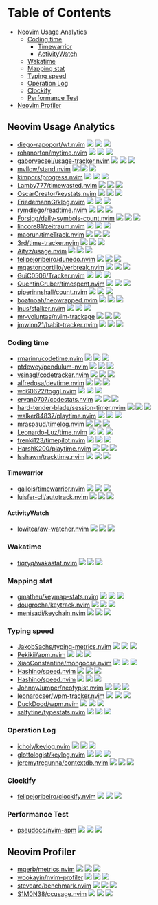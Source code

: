 # Table of Contents

<!-- toc -->

- [Neovim Usage Analytics](#neovim-usage-analytics)
  - [Coding time](#coding-time)
    - [Timewarrior](#timewarrior)
    - [ActivityWatch](#activitywatch)
  - [Wakatime](#wakatime)
  - [Mapping stat](#mapping-stat)
  - [Typing speed](#typing-speed)
  - [Operation Log](#operation-log)
  - [Clockify](#clockify)
  - [Performance Test](#performance-test)
- [Neovim Profiler](#neovim-profiler)

<!-- tocstop -->

## Neovim Usage Analytics

- [diego-rapoport/wt.nvim](https://github.com/diego-rapoport/wt.nvim) ![](https://img.shields.io/github/stars/diego-rapoport/wt.nvim) ![](https://img.shields.io/github/last-commit/diego-rapoport/wt.nvim) ![](https://img.shields.io/github/commit-activity/y/diego-rapoport/wt.nvim)
- [rohanorton/mytime.nvim](https://github.com/rohanorton/mytime.nvim) ![](https://img.shields.io/github/stars/rohanorton/mytime.nvim) ![](https://img.shields.io/github/last-commit/rohanorton/mytime.nvim) ![](https://img.shields.io/github/commit-activity/y/rohanorton/mytime.nvim)
- [gaborvecsei/usage-tracker.nvim](https://github.com/gaborvecsei/usage-tracker.nvim) ![](https://img.shields.io/github/stars/gaborvecsei/usage-tracker.nvim) ![](https://img.shields.io/github/last-commit/gaborvecsei/usage-tracker.nvim) ![](https://img.shields.io/github/commit-activity/y/gaborvecsei/usage-tracker.nvim)
- [mvllow/stand.nvim](https://github.com/mvllow/stand.nvim) ![](https://img.shields.io/github/stars/mvllow/stand.nvim) ![](https://img.shields.io/github/last-commit/mvllow/stand.nvim) ![](https://img.shields.io/github/commit-activity/y/mvllow/stand.nvim)
- [kimpors/progress.nvim](https://github.com/kimpors/progress.nvim) ![](https://img.shields.io/github/stars/kimpors/progress.nvim) ![](https://img.shields.io/github/last-commit/kimpors/progress.nvim) ![](https://img.shields.io/github/commit-activity/y/kimpors/progress.nvim)
- [Lamby777/timewasted.nvim](https://github.com/Lamby777/timewasted.nvim) ![](https://img.shields.io/github/stars/Lamby777/timewasted.nvim) ![](https://img.shields.io/github/last-commit/Lamby777/timewasted.nvim) ![](https://img.shields.io/github/commit-activity/y/Lamby777/timewasted.nvim)
- [OscarCreator/keystats.nvim](https://github.com/OscarCreator/keystats.nvim) ![](https://img.shields.io/github/stars/OscarCreator/keystats.nvim) ![](https://img.shields.io/github/last-commit/OscarCreator/keystats.nvim) ![](https://img.shields.io/github/commit-activity/y/OscarCreator/keystats.nvim)
- [FriedemannG/klog.nvim](https://github.com/FriedemannG/klog.nvim) ![](https://img.shields.io/github/stars/FriedemannG/klog.nvim) ![](https://img.shields.io/github/last-commit/FriedemannG/klog.nvim) ![](https://img.shields.io/github/commit-activity/y/FriedemannG/klog.nvim)
- [rymdlego/readtime.nvim](https://github.com/rymdlego/readtime.nvim) ![](https://img.shields.io/github/stars/rymdlego/readtime.nvim) ![](https://img.shields.io/github/last-commit/rymdlego/readtime.nvim) ![](https://img.shields.io/github/commit-activity/y/rymdlego/readtime.nvim)
- [Forsigg/daily-symbols-count.nvim](https://github.com/Forsigg/daily-symbols-count.nvim) ![](https://img.shields.io/github/stars/Forsigg/daily-symbols-count.nvim) ![](https://img.shields.io/github/last-commit/Forsigg/daily-symbols-count.nvim) ![](https://img.shields.io/github/commit-activity/y/Forsigg/daily-symbols-count.nvim)
- [lincore81/zeitraum.nvim](https://github.com/lincore81/zeitraum.nvim) ![](https://img.shields.io/github/stars/lincore81/zeitraum.nvim) ![](https://img.shields.io/github/last-commit/lincore81/zeitraum.nvim) ![](https://img.shields.io/github/commit-activity/y/lincore81/zeitraum.nvim)
- [maorun/timeTrack.nvim](https://github.com/maorun/timeTrack.nvim) ![](https://img.shields.io/github/stars/maorun/timeTrack.nvim) ![](https://img.shields.io/github/last-commit/maorun/timeTrack.nvim) ![](https://img.shields.io/github/commit-activity/y/maorun/timeTrack.nvim)
- [3rd/time-tracker.nvim](https://github.com/3rd/time-tracker.nvim) ![](https://img.shields.io/github/stars/3rd/time-tracker.nvim) ![](https://img.shields.io/github/last-commit/3rd/time-tracker.nvim) ![](https://img.shields.io/github/commit-activity/y/3rd/time-tracker.nvim)
- [Aityz/usage.nvim](https://github.com/Aityz/usage.nvim) ![](https://img.shields.io/github/stars/Aityz/usage.nvim) ![](https://img.shields.io/github/last-commit/Aityz/usage.nvim) ![](https://img.shields.io/github/commit-activity/y/Aityz/usage.nvim)
- [felipejoribeiro/dunedo.nvim](https://github.com/felipejoribeiro/dunedo.nvim) ![](https://img.shields.io/github/stars/felipejoribeiro/dunedo.nvim) ![](https://img.shields.io/github/last-commit/felipejoribeiro/dunedo.nvim) ![](https://img.shields.io/github/commit-activity/y/felipejoribeiro/dunedo.nvim)
- [mgastonportillo/yerbreak.nvim](https://github.com/mgastonportillo/yerbreak.nvim) ![](https://img.shields.io/github/stars/mgastonportillo/yerbreak.nvim) ![](https://img.shields.io/github/last-commit/mgastonportillo/yerbreak.nvim) ![](https://img.shields.io/github/commit-activity/y/mgastonportillo/yerbreak.nvim)
- [GuiC0506/Tracker.nvim](https://github.com/GuiC0506/Tracker.nvim) ![](https://img.shields.io/github/stars/GuiC0506/Tracker.nvim) ![](https://img.shields.io/github/last-commit/GuiC0506/Tracker.nvim) ![](https://img.shields.io/github/commit-activity/y/GuiC0506/Tracker.nvim)
- [QuentinGruber/timespent.nvim](https://github.com/QuentinGruber/timespent.nvim) ![](https://img.shields.io/github/stars/QuentinGruber/timespent.nvim) ![](https://img.shields.io/github/last-commit/QuentinGruber/timespent.nvim) ![](https://img.shields.io/github/commit-activity/y/QuentinGruber/timespent.nvim)
- [piperinnshall/count.nvim](https://github.com/piperinnshall/count.nvim) ![](https://img.shields.io/github/stars/piperinnshall/count.nvim) ![](https://img.shields.io/github/last-commit/piperinnshall/count.nvim) ![](https://img.shields.io/github/commit-activity/y/piperinnshall/count.nvim)
- [boatnoah/neowrapped.nvim](https://github.com/boatnoah/neowrapped.nvim) ![](https://img.shields.io/github/stars/boatnoah/neowrapped.nvim) ![](https://img.shields.io/github/last-commit/boatnoah/neowrapped.nvim) ![](https://img.shields.io/github/commit-activity/y/boatnoah/neowrapped.nvim)
- [lnus/stalker.nvim](https://github.com/lnus/stalker.nvim) ![](https://img.shields.io/github/stars/lnus/stalker.nvim) ![](https://img.shields.io/github/last-commit/lnus/stalker.nvim) ![](https://img.shields.io/github/commit-activity/y/lnus/stalker.nvim)
- [mr-voluntas/nvim-trackage](https://github.com/mr-voluntas/nvim-trackage) ![](https://img.shields.io/github/stars/mr-voluntas/nvim-trackage) ![](https://img.shields.io/github/last-commit/mr-voluntas/nvim-trackage) ![](https://img.shields.io/github/commit-activity/y/mr-voluntas/nvim-trackage)
- [jmwinn21/habit-tracker.nvim](https://github.com/jmwinn21/habit-tracker.nvim) ![](https://img.shields.io/github/stars/jmwinn21/habit-tracker.nvim) ![](https://img.shields.io/github/last-commit/jmwinn21/habit-tracker.nvim) ![](https://img.shields.io/github/commit-activity/y/jmwinn21/habit-tracker.nvim)

### Coding time

- [rmarinn/codetime.nvim](https://github.com/rmarinn/codetime.nvim) ![](https://img.shields.io/github/stars/rmarinn/codetime.nvim) ![](https://img.shields.io/github/last-commit/rmarinn/codetime.nvim) ![](https://img.shields.io/github/commit-activity/y/rmarinn/codetime.nvim)
- [ptdewey/pendulum-nvim](https://github.com/ptdewey/pendulum-nvim) ![](https://img.shields.io/github/stars/ptdewey/pendulum-nvim) ![](https://img.shields.io/github/last-commit/ptdewey/pendulum-nvim) ![](https://img.shields.io/github/commit-activity/y/ptdewey/pendulum-nvim)
- [vsinagl/codetracker.nvim](https://github.com/vsinagl/codetracker.nvim) ![](https://img.shields.io/github/stars/vsinagl/codetracker.nvim) ![](https://img.shields.io/github/last-commit/vsinagl/codetracker.nvim) ![](https://img.shields.io/github/commit-activity/y/vsinagl/codetracker.nvim)
- [alfredosa/devtime.nvim](https://github.com/alfredosa/devtime.nvim) ![](https://img.shields.io/github/stars/alfredosa/devtime.nvim) ![](https://img.shields.io/github/last-commit/alfredosa/devtime.nvim) ![](https://img.shields.io/github/commit-activity/y/alfredosa/devtime.nvim)
- [wd60622/toggl.nvim](https://github.com/wd60622/toggl.nvim) ![](https://img.shields.io/github/stars/wd60622/toggl.nvim) ![](https://img.shields.io/github/last-commit/wd60622/toggl.nvim) ![](https://img.shields.io/github/commit-activity/y/wd60622/toggl.nvim)
- [ervan0707/codestats.nvim](https://github.com/ervan0707/codestats.nvim) ![](https://img.shields.io/github/stars/ervan0707/codestats.nvim) ![](https://img.shields.io/github/last-commit/ervan0707/codestats.nvim) ![](https://img.shields.io/github/commit-activity/y/ervan0707/codestats.nvim)
- [hard-tender-blade/session-timer.nvim](https://github.com/hard-tender-blade/session-timer.nvim) ![](https://img.shields.io/github/stars/hard-tender-blade/session-timer.nvim) ![](https://img.shields.io/github/last-commit/hard-tender-blade/session-timer.nvim) ![](https://img.shields.io/github/commit-activity/y/hard-tender-blade/session-timer.nvim)
- [walker84837/playtime.nvim](https://github.com/walker84837/playtime.nvim) ![](https://img.shields.io/github/stars/walker84837/playtime.nvim) ![](https://img.shields.io/github/last-commit/walker84837/playtime.nvim) ![](https://img.shields.io/github/commit-activity/y/walker84837/playtime.nvim)
- [mraspaud/timelog.nvim](https://github.com/mraspaud/timelog.nvim) ![](https://img.shields.io/github/stars/mraspaud/timelog.nvim) ![](https://img.shields.io/github/last-commit/mraspaud/timelog.nvim) ![](https://img.shields.io/github/commit-activity/y/mraspaud/timelog.nvim)
- [Leonardo-Luz/time.nvim](https://github.com/Leonardo-Luz/time.nvim) ![](https://img.shields.io/github/stars/Leonardo-Luz/time.nvim) ![](https://img.shields.io/github/last-commit/Leonardo-Luz/time.nvim) ![](https://img.shields.io/github/commit-activity/y/Leonardo-Luz/time.nvim)
- [frenki123/timepilot.nvim](https://github.com/frenki123/timepilot.nvim) ![](https://img.shields.io/github/stars/frenki123/timepilot.nvim) ![](https://img.shields.io/github/last-commit/frenki123/timepilot.nvim) ![](https://img.shields.io/github/commit-activity/y/frenki123/timepilot.nvim)
- [HarshK200/playtime.nvim](https://github.com/HarshK200/playtime.nvim) ![](https://img.shields.io/github/stars/HarshK200/playtime.nvim) ![](https://img.shields.io/github/last-commit/HarshK200/playtime.nvim) ![](https://img.shields.io/github/commit-activity/y/HarshK200/playtime.nvim)
- [lsshawn/tracktime.nvim](https://github.com/lsshawn/tracktime.nvim) ![](https://img.shields.io/github/stars/lsshawn/tracktime.nvim) ![](https://img.shields.io/github/last-commit/lsshawn/tracktime.nvim) ![](https://img.shields.io/github/commit-activity/y/lsshawn/tracktime.nvim)

#### Timewarrior

- [gallois/timewarrior.nvim](https://github.com/gallois/timewarrior.nvim) ![](https://img.shields.io/github/stars/gallois/timewarrior.nvim) ![](https://img.shields.io/github/last-commit/gallois/timewarrior.nvim) ![](https://img.shields.io/github/commit-activity/y/gallois/timewarrior.nvim)
- [luisfer-cli/autotrack.nvim](https://github.com/luisfer-cli/autotrack.nvim) ![](https://img.shields.io/github/stars/luisfer-cli/autotrack.nvim) ![](https://img.shields.io/github/last-commit/luisfer-cli/autotrack.nvim) ![](https://img.shields.io/github/commit-activity/y/luisfer-cli/autotrack.nvim)

#### ActivityWatch

- [lowitea/aw-watcher.nvim](https://github.com/lowitea/aw-watcher.nvim) ![](https://img.shields.io/github/stars/lowitea/aw-watcher.nvim) ![](https://img.shields.io/github/last-commit/lowitea/aw-watcher.nvim) ![](https://img.shields.io/github/commit-activity/y/lowitea/aw-watcher.nvim)

### Wakatime

- [fiqryq/wakastat.nvim](https://github.com/fiqryq/wakastat.nvim) ![](https://img.shields.io/github/stars/fiqryq/wakastat.nvim) ![](https://img.shields.io/github/last-commit/fiqryq/wakastat.nvim) ![](https://img.shields.io/github/commit-activity/y/fiqryq/wakastat.nvim)

### Mapping stat

- [gmatheu/keymap-stats.nvim](https://github.com/gmatheu/keymap-stats.nvim) ![](https://img.shields.io/github/stars/gmatheu/keymap-stats.nvim) ![](https://img.shields.io/github/last-commit/gmatheu/keymap-stats.nvim) ![](https://img.shields.io/github/commit-activity/y/gmatheu/keymap-stats.nvim)
- [dougrocha/keytrack.nvim](https://github.com/dougrocha/keytrack.nvim) ![](https://img.shields.io/github/stars/dougrocha/keytrack.nvim) ![](https://img.shields.io/github/last-commit/dougrocha/keytrack.nvim) ![](https://img.shields.io/github/commit-activity/y/dougrocha/keytrack.nvim)
- [menisadi/keychain.nvim](https://github.com/menisadi/keychain.nvim) ![](https://img.shields.io/github/stars/menisadi/keychain.nvim) ![](https://img.shields.io/github/last-commit/menisadi/keychain.nvim) ![](https://img.shields.io/github/commit-activity/y/menisadi/keychain.nvim)

### Typing speed

- [JakobSachs/typing-metrics.nvim](https://github.com/JakobSachs/typing-metrics.nvim) ![](https://img.shields.io/github/stars/JakobSachs/typing-metrics.nvim) ![](https://img.shields.io/github/last-commit/JakobSachs/typing-metrics.nvim) ![](https://img.shields.io/github/commit-activity/y/JakobSachs/typing-metrics.nvim)
- [Pekikii/apm.nvim](https://github.com/Pekikii/apm.nvim) ![](https://img.shields.io/github/stars/Pekikii/apm.nvim) ![](https://img.shields.io/github/last-commit/Pekikii/apm.nvim) ![](https://img.shields.io/github/commit-activity/y/Pekikii/apm.nvim)
- [XiaoConstantine/mongoose.nvim](https://github.com/XiaoConstantine/mongoose.nvim) ![](https://img.shields.io/github/stars/XiaoConstantine/mongoose.nvim) ![](https://img.shields.io/github/last-commit/XiaoConstantine/mongoose.nvim) ![](https://img.shields.io/github/commit-activity/y/XiaoConstantine/mongoose.nvim)
- [Hashino/speed.nvim](https://github.com/Hashino/speed.nvim) ![](https://img.shields.io/github/stars/Hashino/speed.nvim) ![](https://img.shields.io/github/last-commit/Hashino/speed.nvim) ![](https://img.shields.io/github/commit-activity/y/Hashino/speed.nvim)
- [Hashino/speed.nvim](https://github.com/Hashino/speed.nvim) ![](https://img.shields.io/github/stars/Hashino/speed.nvim) ![](https://img.shields.io/github/last-commit/Hashino/speed.nvim) ![](https://img.shields.io/github/commit-activity/y/Hashino/speed.nvim)
- [JohnnyJumper/neotypist.nvim](https://github.com/JohnnyJumper/neotypist.nvim) ![](https://img.shields.io/github/stars/JohnnyJumper/neotypist.nvim) ![](https://img.shields.io/github/last-commit/JohnnyJumper/neotypist.nvim) ![](https://img.shields.io/github/commit-activity/y/JohnnyJumper/neotypist.nvim)
- [leonardcser/wpm-tracker.nvim](https://github.com/leonardcser/wpm-tracker.nvim) ![](https://img.shields.io/github/stars/leonardcser/wpm-tracker.nvim) ![](https://img.shields.io/github/last-commit/leonardcser/wpm-tracker.nvim) ![](https://img.shields.io/github/commit-activity/y/leonardcser/wpm-tracker.nvim)
- [DuckDood/wpm.nvim](https://github.com/DuckDood/wpm.nvim) ![](https://img.shields.io/github/stars/DuckDood/wpm.nvim) ![](https://img.shields.io/github/last-commit/DuckDood/wpm.nvim) ![](https://img.shields.io/github/commit-activity/y/DuckDood/wpm.nvim)
- [saltytine/typestats.nvim](https://github.com/saltytine/typestats.nvim) ![](https://img.shields.io/github/stars/saltytine/typestats.nvim) ![](https://img.shields.io/github/last-commit/saltytine/typestats.nvim) ![](https://img.shields.io/github/commit-activity/y/saltytine/typestats.nvim)

### Operation Log

- [icholy/keylog.nvim](https://github.com/icholy/keylog.nvim) ![](https://img.shields.io/github/stars/icholy/keylog.nvim) ![](https://img.shields.io/github/last-commit/icholy/keylog.nvim) ![](https://img.shields.io/github/commit-activity/y/icholy/keylog.nvim)
- [glottologist/keylog.nvim](https://github.com/glottologist/keylog.nvim) ![](https://img.shields.io/github/stars/glottologist/keylog.nvim) ![](https://img.shields.io/github/last-commit/glottologist/keylog.nvim) ![](https://img.shields.io/github/commit-activity/y/glottologist/keylog.nvim)
- [jeremytregunna/contextdb.nvim](https://github.com/jeremytregunna/contextdb.nvim) ![](https://img.shields.io/github/stars/jeremytregunna/contextdb.nvim) ![](https://img.shields.io/github/last-commit/jeremytregunna/contextdb.nvim) ![](https://img.shields.io/github/commit-activity/y/jeremytregunna/contextdb.nvim)

### Clockify

- [felipejoribeiro/clockify.nvim](https://github.com/felipejoribeiro/clockify.nvim) ![](https://img.shields.io/github/stars/felipejoribeiro/clockify.nvim) ![](https://img.shields.io/github/last-commit/felipejoribeiro/clockify.nvim) ![](https://img.shields.io/github/commit-activity/y/felipejoribeiro/clockify.nvim)

### Performance Test

- [pseudocc/nvim-apm](https://github.com/pseudocc/nvim-apm) ![](https://img.shields.io/github/stars/pseudocc/nvim-apm) ![](https://img.shields.io/github/last-commit/pseudocc/nvim-apm) ![](https://img.shields.io/github/commit-activity/y/pseudocc/nvim-apm)

## Neovim Profiler

- [mgerb/metrics.nvim](https://github.com/mgerb/metrics.nvim) ![](https://img.shields.io/github/stars/mgerb/metrics.nvim) ![](https://img.shields.io/github/last-commit/mgerb/metrics.nvim) ![](https://img.shields.io/github/commit-activity/y/mgerb/metrics.nvim)
- [wookayin/nvim-profiler](https://github.com/wookayin/nvim-profiler) ![](https://img.shields.io/github/stars/wookayin/nvim-profiler) ![](https://img.shields.io/github/last-commit/wookayin/nvim-profiler) ![](https://img.shields.io/github/commit-activity/y/wookayin/nvim-profiler)
- [stevearc/benchmark.nvim](https://github.com/stevearc/benchmark.nvim) ![](https://img.shields.io/github/stars/stevearc/benchmark.nvim) ![](https://img.shields.io/github/last-commit/stevearc/benchmark.nvim) ![](https://img.shields.io/github/commit-activity/y/stevearc/benchmark.nvim)
- [S1M0N38/ccusage.nvim](https://github.com/S1M0N38/ccusage.nvim) ![](https://img.shields.io/github/stars/S1M0N38/ccusage.nvim) ![](https://img.shields.io/github/last-commit/S1M0N38/ccusage.nvim) ![](https://img.shields.io/github/commit-activity/y/S1M0N38/ccusage.nvim)
